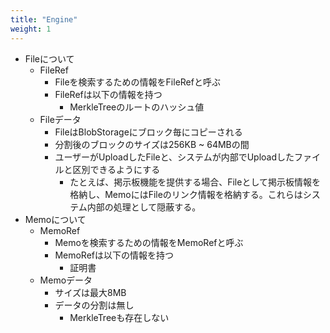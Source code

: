 ```yaml
---
title: "Engine"
weight: 1
---
```

- Fileについて
	- FileRef
	    - Fileを検索するための情報をFileRefと呼ぶ
		- FileRefは以下の情報を持つ
			- MerkleTreeのルートのハッシュ値
	- Fileデータ
	    - FileはBlobStorageにブロック毎にコピーされる
		- 分割後のブロックのサイズは256KB ~ 64MBの間
	    - ユーザーがUploadしたFileと、システムが内部でUploadしたファイルと区別できるようにする
	        - たとえば、掲示板機能を提供する場合、Fileとして掲示板情報を格納し、MemoにはFileのリンク情報を格納する。これらはシステム内部の処理として隠蔽する。
- Memoについて
    - MemoRef
	    - Memoを検索するための情報をMemoRefと呼ぶ
	    - MemoRefは以下の情報を持つ
		    - 証明書
	- Memoデータ
		- サイズは最大8MB
		- データの分割は無し
			- MerkleTreeも存在しない
